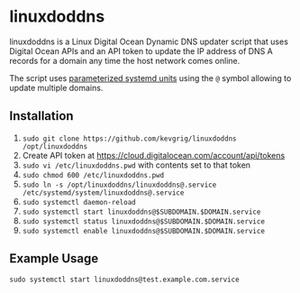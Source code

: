 # linuxdoddns

linuxdoddns is a Linux Digital Ocean Dynamic DNS updater script that uses Digital Ocean APIs and an API token to update the IP address of DNS A records for a domain any time the host network comes online.

The script uses [parameterized systemd units](https://www.freedesktop.org/software/systemd/man/systemd.unit.html) using the `@` symbol allowing to update multiple domains.

## Installation

1. `sudo git clone https://github.com/kevgrig/linuxdoddns /opt/linuxdoddns`
2. Create API token at <https://cloud.digitalocean.com/account/api/tokens>
3. `sudo vi /etc/linuxdoddns.pwd` with contents set to that token
4. `sudo chmod 600 /etc/linuxdoddns.pwd`
5. `sudo ln -s /opt/linuxdoddns/linuxdoddns@.service /etc/systemd/system/linuxdoddns@.service`
6. `sudo systemctl daemon-reload`
7. `sudo systemctl start linuxdoddns@$SUBDOMAIN.$DOMAIN.service`
8. `sudo systemctl status linuxdoddns@$SUBDOMAIN.$DOMAIN.service`
9. `sudo systemctl enable linuxdoddns@$SUBDOMAIN.$DOMAIN.service`

## Example Usage

```
sudo systemctl start linuxdoddns@test.example.com.service
```

